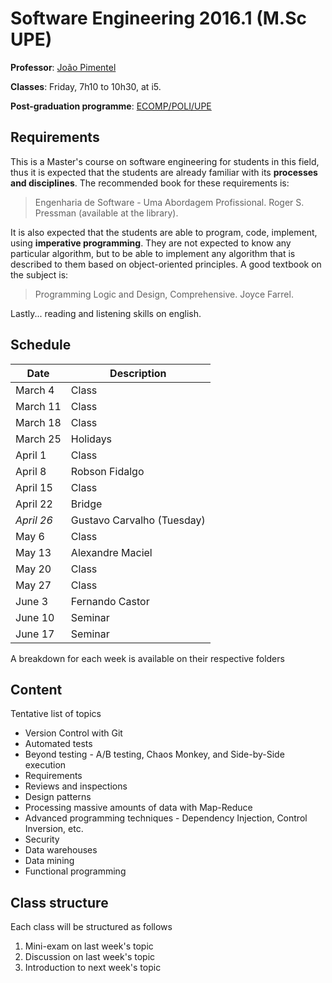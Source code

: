 # Software Engineering 2016.1 (M.Sc UPE)
**Professor**: [João Pimentel](http://www.cin.ufpe.br/~jhcp)

**Classes**: Friday, 7h10 to 10h30, at i5.

**Post-graduation programme**: [ECOMP/POLI/UPE](http://mestrado.ecomp.poli.br/)


## Requirements
This is a Master's course on software engineering for students in this field, thus it is expected that the students are already familiar with its **processes and disciplines**. The recommended book for these requirements is:

>Engenharia de Software - Uma Abordagem Profissional. Roger S. Pressman (available at the library).

It is also expected that the students are able to program, code, implement, using **imperative programming**. They are not expected to know any particular algorithm, but to be able to implement any algorithm that is described to them based on object-oriented principles. A good textbook on the subject is:

> Programming Logic and Design, Comprehensive. Joyce Farrel.

Lastly... reading and listening skills on english.

## Schedule

Date | Description 
------------|------
March 4     | Class
March 11    | Class
March 18    | Class
March 25    | Holidays
April 1     | Class
April 8     | Robson Fidalgo
April 15    | Class
April 22    | Bridge
*April 26*    | Gustavo Carvalho (Tuesday)
May 6       | Class
May 13      | Alexandre Maciel
May 20      | Class
May 27      | Class
June 3      | Fernando Castor
June 10     | Seminar
June 17     | Seminar



A breakdown for each week is available on their respective folders

## Content
Tentative list of topics 
* Version Control with Git
* Automated tests
* Beyond testing - A/B testing, Chaos Monkey, and Side-by-Side execution
* Requirements
* Reviews and inspections
* Design patterns
* Processing massive amounts of data with Map-Reduce
* Advanced programming techniques - Dependency Injection, Control Inversion, etc.
* Security
* Data warehouses
* Data mining
* Functional programming

## Class structure
Each class will be structured as follows

1. Mini-exam on last week's topic
2. Discussion on last week's topic
3. Introduction to next week's topic

